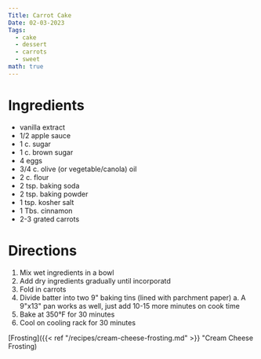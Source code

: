 ```yaml
---
Title: Carrot Cake
Date: 02-03-2023
Tags:
  - cake
  - dessert
  - carrots
  - sweet
math: true
---
```


# Ingredients
- vanilla extract
- 1/2 apple sauce
- 1 c. sugar
- 1 c. brown sugar
- 4 eggs
- 3/4 c. olive (or vegetable/canola) oil
- 2 c. flour
- 2 tsp. baking soda
- 2 tsp. baking powder
- 1 tsp. kosher salt
- 1 Tbs. cinnamon
- 2-3 grated carrots

# Directions
1. Mix wet ingredients in a bowl
2. Add dry ingredients gradually until incorporatd
3. Fold in carrots
4. Divide batter into two 9" baking tins (lined with parchment paper)
	a. A 9"x13" pan works as well, just add 10-15 more minutes on cook time
5. Bake at 350°F for 30 minutes
6. Cool on cooling rack for 30 minutes

[Frosting]({{< ref "/recipes/cream-cheese-frosting.md" >}} "Cream Cheese Frosting)

